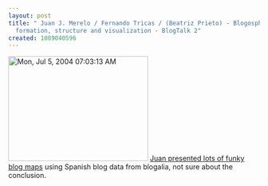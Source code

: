 ```yaml
---
layout: post
title: " Juan J. Merelo / Fernando Tricas / (Beatriz Prieto) - Blogosphere community
  formation, structure and visualization - BlogTalk 2"
created: 1089040596
---
```

<a href="http://www.rolandtanglao.com/images/Mon, Jul 5, 2004 07:03:13 AM.jpg" onclick="window.open('http://www.rolandtanglao.com/images/Mon, Jul 5, 2004 07:03:13 AM.jpg','popup','width=853,height=639,scrollbars=yes,resizable=yes,toolbar=no,directories=no,location=no,menubar=no,status=yes,left=0,top=0');return false"><img src="http://www.rolandtanglao.com/images/Mon, Jul 5, 2004 07:03:13 AM-tm.jpg" height="210" width="280" alt="Mon, Jul 5, 2004 07:03:13 AM" title="Juan J. Merelo " /></a>
<a href="http://blogtalk.net/merelotricasprieto.html">Juan presented lots of funky blog maps</a> using Spanish blog data from blogalia, not sure about the conclusion.


